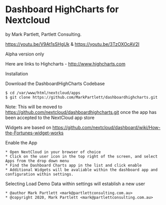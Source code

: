 # Dashboard HighCharts for Nextcloud

by Mark Partlett, Partlett Consulting.

https://youtu.be/V9At1sSHgUk & 
https://youtu.be/3TzOXOcAV2I

Alpha version only  

Here are links to Highcharts - http://www.highcharts.com
	

Installation

Download the DashboardHighCharts Codebase

	$ cd /var/www/html/nextcloud/apps
	$ git clone https://github.com/MarkPartlett/dashboardhighcharts.git

Note: This will be moved to https://github.com/nextcloud/dashboardhighcharts.git once the app has been accepted to the NextCloud app store
 
Widgets are based on https://github.com/nextcloud/dashboard/wiki/How-the-Fortunes-widget-works 

Enable the App

	* Open NextCloud in your browser of choice
	* Click on the user icon in the top right of the screen, and select Apps from the drop down menu
	* Find the Dashboard Charts app in the list and click enable
	* Additional Widgets will be avaliable within the dashboard app and configuration within settings.

Selecting Load Demo Data within settings will establish a new user

	
 
 	* @author Mark Partlett <mark@partlettconsulting.com.au>
 	* @copyright 2020, Mark Partlett <mark@partlettconsulting.com.au>

